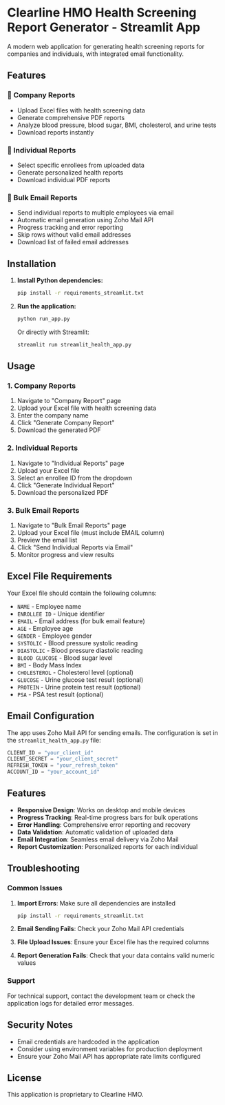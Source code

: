 # Clearline HMO Health Screening Report Generator - Streamlit App

A modern web application for generating health screening reports for companies and individuals, with integrated email functionality.

## Features

### 🏢 Company Reports
- Upload Excel files with health screening data
- Generate comprehensive PDF reports
- Analyze blood pressure, blood sugar, BMI, cholesterol, and urine tests
- Download reports instantly

### 👤 Individual Reports
- Select specific enrollees from uploaded data
- Generate personalized health reports
- Download individual PDF reports

### 📧 Bulk Email Reports
- Send individual reports to multiple employees via email
- Automatic email generation using Zoho Mail API
- Progress tracking and error reporting
- Skip rows without valid email addresses
- Download list of failed email addresses

## Installation

1. **Install Python dependencies:**
   ```bash
   pip install -r requirements_streamlit.txt
   ```

2. **Run the application:**
   ```bash
   python run_app.py
   ```
   
   Or directly with Streamlit:
   ```bash
   streamlit run streamlit_health_app.py
   ```

## Usage

### 1. Company Reports
1. Navigate to "Company Report" page
2. Upload your Excel file with health screening data
3. Enter the company name
4. Click "Generate Company Report"
5. Download the generated PDF

### 2. Individual Reports
1. Navigate to "Individual Reports" page
2. Upload your Excel file
3. Select an enrollee ID from the dropdown
4. Click "Generate Individual Report"
5. Download the personalized PDF

### 3. Bulk Email Reports
1. Navigate to "Bulk Email Reports" page
2. Upload your Excel file (must include EMAIL column)
3. Preview the email list
4. Click "Send Individual Reports via Email"
5. Monitor progress and view results

## Excel File Requirements

Your Excel file should contain the following columns:
- `NAME` - Employee name
- `ENROLLEE ID` - Unique identifier
- `EMAIL` - Email address (for bulk email feature)
- `AGE` - Employee age
- `GENDER` - Employee gender
- `SYSTOLIC` - Blood pressure systolic reading
- `DIASTOLIC` - Blood pressure diastolic reading
- `BLOOD GLUCOSE` - Blood sugar level
- `BMI` - Body Mass Index
- `CHOLESTEROL` - Cholesterol level (optional)
- `GLUCOSE` - Urine glucose test result (optional)
- `PROTEIN` - Urine protein test result (optional)
- `PSA` - PSA test result (optional)

## Email Configuration

The app uses Zoho Mail API for sending emails. The configuration is set in the `streamlit_health_app.py` file:

```python
CLIENT_ID = "your_client_id"
CLIENT_SECRET = "your_client_secret"
REFRESH_TOKEN = "your_refresh_token"
ACCOUNT_ID = "your_account_id"
```

## Features

- **Responsive Design**: Works on desktop and mobile devices
- **Progress Tracking**: Real-time progress bars for bulk operations
- **Error Handling**: Comprehensive error reporting and recovery
- **Data Validation**: Automatic validation of uploaded data
- **Email Integration**: Seamless email delivery via Zoho Mail
- **Report Customization**: Personalized reports for each individual

## Troubleshooting

### Common Issues

1. **Import Errors**: Make sure all dependencies are installed
   ```bash
   pip install -r requirements_streamlit.txt
   ```

2. **Email Sending Fails**: Check your Zoho Mail API credentials

3. **File Upload Issues**: Ensure your Excel file has the required columns

4. **Report Generation Fails**: Check that your data contains valid numeric values

### Support

For technical support, contact the development team or check the application logs for detailed error messages.

## Security Notes

- Email credentials are hardcoded in the application
- Consider using environment variables for production deployment
- Ensure your Zoho Mail API has appropriate rate limits configured

## License

This application is proprietary to Clearline HMO.
